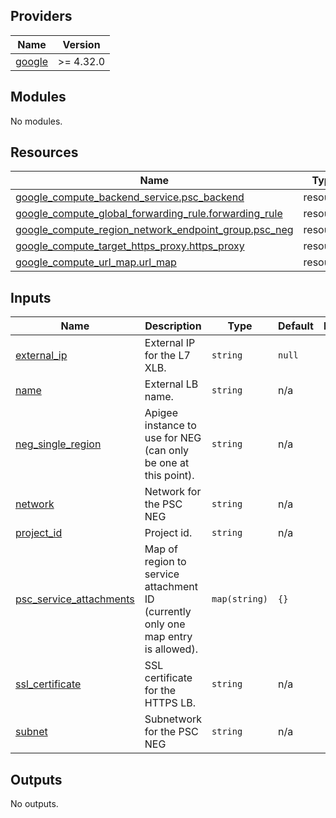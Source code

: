<!-- BEGIN_TF_DOCS -->
## Providers

| Name | Version |
|------|---------|
| <a name="provider_google"></a> [google](#provider\_google) | >= 4.32.0 |

## Modules

No modules.

## Resources

| Name | Type |
|------|------|
| [google_compute_backend_service.psc_backend](https://registry.terraform.io/providers/hashicorp/google/latest/docs/resources/compute_backend_service) | resource |
| [google_compute_global_forwarding_rule.forwarding_rule](https://registry.terraform.io/providers/hashicorp/google/latest/docs/resources/compute_global_forwarding_rule) | resource |
| [google_compute_region_network_endpoint_group.psc_neg](https://registry.terraform.io/providers/hashicorp/google/latest/docs/resources/compute_region_network_endpoint_group) | resource |
| [google_compute_target_https_proxy.https_proxy](https://registry.terraform.io/providers/hashicorp/google/latest/docs/resources/compute_target_https_proxy) | resource |
| [google_compute_url_map.url_map](https://registry.terraform.io/providers/hashicorp/google/latest/docs/resources/compute_url_map) | resource |

## Inputs

| Name | Description | Type | Default | Required |
|------|-------------|------|---------|:--------:|
| <a name="input_external_ip"></a> [external\_ip](#input\_external\_ip) | External IP for the L7 XLB. | `string` | `null` | no |
| <a name="input_name"></a> [name](#input\_name) | External LB name. | `string` | n/a | yes |
| <a name="input_neg_single_region"></a> [neg\_single\_region](#input\_neg\_single\_region) | Apigee instance to use for NEG (can only be one at this point). | `string` | n/a | yes |
| <a name="input_network"></a> [network](#input\_network) | Network for the PSC NEG | `string` | n/a | yes |
| <a name="input_project_id"></a> [project\_id](#input\_project\_id) | Project id. | `string` | n/a | yes |
| <a name="input_psc_service_attachments"></a> [psc\_service\_attachments](#input\_psc\_service\_attachments) | Map of region to service attachment ID (currently only one map entry is allowed). | `map(string)` | `{}` | no |
| <a name="input_ssl_certificate"></a> [ssl\_certificate](#input\_ssl\_certificate) | SSL certificate for the HTTPS LB. | `string` | n/a | yes |
| <a name="input_subnet"></a> [subnet](#input\_subnet) | Subnetwork for the PSC NEG | `string` | n/a | yes |

## Outputs

No outputs.
<!-- END_TF_DOCS -->